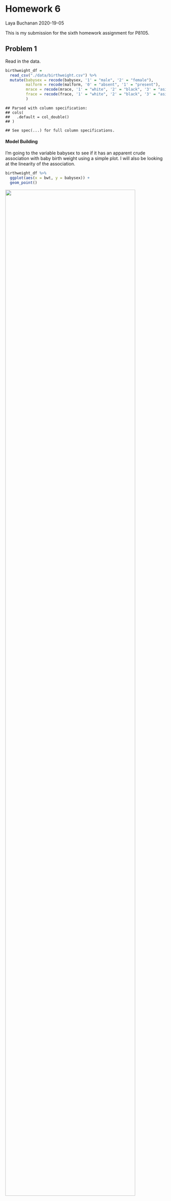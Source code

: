 Homework 6
================
Laya Buchanan
2020-19-05

This is my submission for the sixth homework assignment for P8105.

## Problem 1

Read in the data.

``` r
birthweight_df = 
  read_csv("./data/birthweight.csv") %>% 
  mutate(babysex = recode(babysex, '1' = "male", '2' = "female"),
         malform = recode(malform, '0' = "absent", '1' = "present"),
         mrace = recode(mrace, '1' = "white", '2' = "black", '3' = "asian", '4' = "puerto rican", '8' = "other"),
         frace = recode(frace, '1' = "white", '2' = "black", '3' = "asian", '4' = "puerto rican", '8' = "other", '9' = "unknown")
         )
```

    ## Parsed with column specification:
    ## cols(
    ##   .default = col_double()
    ## )

    ## See spec(...) for full column specifications.

#### Model Building

I’m going to the variable babysex to see if it has an apparent crude
association with baby birth weight using a simple plot. I will also be
looking at the linearity of the association.

``` r
birthweight_df %>% 
  ggplot(aes(x = bwt, y = babysex)) + 
  geom_point()
```

<img src="p8105_hw6_lmb2295_files/figure-gfm/unnamed-chunk-3-1.png" width="90%" />

In this case, we see an association with a binomial dependent variable,
so it will be appropriate to build a linear model to examine this
association. Next, I’m going to build a model to assess the relationship
between the sex of the baby and baby’s birth weight. I will not be
adding any other variables to this model because none of the other
variables are potential confounders.

``` r
babysex_fit = lm(bwt ~ babysex, data = birthweight_df)
```

Next, I create a plot of model residuals against fitted values.

``` r
birthweight_df %>% 
  add_residuals(babysex_fit) %>% 
  add_predictions(babysex_fit) %>%
  ggplot(aes(x = pred, y = resid)) + geom_point()
```

<img src="p8105_hw6_lmb2295_files/figure-gfm/unnamed-chunk-5-1.png" width="90%" />

Now, I will create two other models to compare my proposed model to, one
sing length at birth and gestational age as predictors (main effects
only), and the other using head circumference, length, sex, and all
interactions (including the three-way interaction) between these.

First, I will assess the linearity of these relationships.

``` r
birthweight_df %>% 
  ggplot(aes(x = bwt, y = gaweeks)) + 
  geom_point()
```

<img src="p8105_hw6_lmb2295_files/figure-gfm/unnamed-chunk-6-1.png" width="90%" />

``` r
birthweight_df %>% 
  ggplot(aes(x = bwt, y = gaweeks)) + 
  geom_point()
```

<img src="p8105_hw6_lmb2295_files/figure-gfm/unnamed-chunk-6-2.png" width="90%" />

``` r
gaweeks_fit = gam(bwt ~ gaweeks, data = birthweight_df)

interactions_fit = gam(bwt ~ babysex + bhead + blength + babysex*bhead + babysex*blength + blength*bhead + babysex*bhead*blength, data = birthweight_df)
```

Next, I will make this comparison in terms of the cross-validated
prediction error.

``` r
cv_df = 
  crossv_mc(birthweight_df, 250) %>% 
  mutate(
    train = map(train, as_tibble),
    test = map(test, as_tibble)) 
```

``` r
cv_df = 
  cv_df %>% 
  mutate(
    babysex_fit = map(train, ~lm(bwt ~ babysex, data = birthweight_df)),
    gaweeks_fit = map(train, ~gam(bwt ~ parity + gaweeks, data = birthweight_df)),
    interactions_fit = map(train, ~gam(bwt ~ babysex + bhead + blength + babysex*bhead + babysex*blength + blength*bhead + babysex*bhead*blength, data = birthweight_df))) %>% 
  mutate(
    rmse_babysex = map2_dbl(babysex_fit, test, ~rmse(model = .x, data = .y)),
    rmse_gaweeks = map2_dbl(gaweeks_fit, test, ~rmse(model = .x, data = .y)),
    rmse_interactions = map2_dbl(interactions_fit, test, ~rmse(model = .x, data = .y)))
```

``` r
cv_df %>% 
  select(starts_with("rmse")) %>% 
  pivot_longer(
    everything(),
    names_to = "model", 
    values_to = "rmse",
    names_prefix = "rmse_") %>% 
  mutate(model = fct_inorder(model)) %>% 
  ggplot(aes(x = model, y = rmse)) + geom_violin()
```

<img src="p8105_hw6_lmb2295_files/figure-gfm/unnamed-chunk-10-1.png" width="90%" />

Based on the distributions of the root mean squared errors, the model
featuring head circumference, length, sex, and all interactions between
these has the best fit, while the model I proposed has the worst fit.

## Problem 3

First, import the weather data.

``` r
weather_df = 
  rnoaa::meteo_pull_monitors(
    c("USW00094728"),
    var = c("PRCP", "TMIN", "TMAX"), 
    date_min = "2017-01-01",
    date_max = "2017-12-31") %>%
  mutate(
    name = recode(id, USW00094728 = "CentralPark_NY"),
    tmin = tmin / 10,
    tmax = tmax / 10) %>%
  select(name, id, everything())
```

    ## Registered S3 method overwritten by 'hoardr':
    ##   method           from
    ##   print.cache_info httr

    ## using cached file: C:\Users\layab\AppData\Local\Cache/R/noaa_ghcnd/USW00094728.dly

    ## date created (size, mb): 2020-10-01 08:04:33 (7.534)

    ## file min/max dates: 1869-01-01 / 2020-09-30

I am creating 5000 bootstrap samples from the data imported above, for
each bootstrap sample, I am producing estimates of r squared and
log(β0\*β1) and then plotting their distribution.

``` r
boot_straps = 
  weather_df %>% 
  bootstrap(100, id = "strap_number")

log_dist = 
  boot_straps %>% 
  mutate(
    models = map(.x = strap, ~lm(tmax ~ tmin, data = .x)), 
    results = map(models, broom::tidy)
  ) %>% 
  select(strap_number, results) %>% 
  unnest(results) %>% 
  select(strap_number, term, estimate) %>% 
  pivot_wider(
    names_from = term,
    values_from = estimate
  ) %>%
  janitor::clean_names() %>%  
  mutate(
    b0b1 = log(intercept*tmin)
  )

log_dist %>% 
ggplot(aes(x = b0b1)) + geom_density() +
  labs(
    title = "log(β0*β1 Distribution")
```

<img src="p8105_hw6_lmb2295_files/figure-gfm/unnamed-chunk-12-1.png" width="90%" />

``` r
r_dist = 
  boot_straps %>% 
  mutate(
    models = map(strap, ~ lm(tmax ~ tmin, data = .x)),
    results = map(models, broom::glance)) %>% 
  select(results) %>% 
  unnest(results)

r_dist %>% 
  ggplot(aes(x = r.squared)) + geom_density() +
  labs(
    title = "r Squared Distribution")
```

<img src="p8105_hw6_lmb2295_files/figure-gfm/unnamed-chunk-12-2.png" width="90%" />

They both follow a roughly normal distribution.

#### Confidence Intervals

Next, I will identify the 2.5% and 97.5% quantiles to provide a 95%
confidence interval for r^2 and log(β<sup>0∗β</sup>1).

``` r
log_dist %>% 
  summarize(
    ci_lower = quantile(b0b1, 0.025), 
    ci_upper = quantile(b0b1, 0.975)) %>% 
  knitr::kable(digits = 3)
```

| ci\_lower | ci\_upper |
| --------: | --------: |
|     1.956 |     2.051 |

``` r
r_dist %>% 
  summarize(
    ci_lower = quantile(r.squared, 0.025), 
    ci_upper = quantile(r.squared, 0.975)) %>% 
  knitr::kable(digits = 3)
```

| ci\_lower | ci\_upper |
| --------: | --------: |
|     0.893 |      0.93 |
